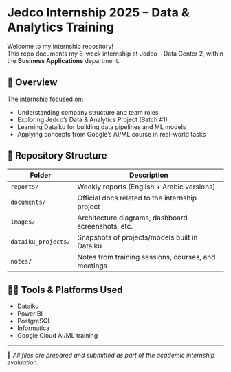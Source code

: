 # Jedco Internship 2025 – Data & Analytics Training

Welcome to my internship repository!  
This repo documents my 8-week internship at Jedco – Data Center 2, within the **Business Applications** department.

## 📌 Overview

The internship focused on:
- Understanding company structure and team roles
- Exploring Jedco’s Data & Analytics Project (Batch #1)
- Learning Dataiku for building data pipelines and ML models
- Applying concepts from Google’s AI/ML course in real-world tasks

## 📁 Repository Structure

| Folder | Description |
|--------|-------------|
| `reports/` | Weekly reports (English + Arabic versions) |
| `documents/` | Official docs related to the internship project |
| `images/` | Architecture diagrams, dashboard screenshots, etc. |
| `dataiku_projects/` | Snapshots of projects/models built in Dataiku |
| `notes/` | Notes from training sessions, courses, and meetings |

## 👩‍💻 Tools & Platforms Used
- Dataiku
- Power BI
- PostgreSQL
- Informatica
- Google Cloud AI/ML training

---

📝 *All files are prepared and submitted as part of the academic internship evaluation.*

